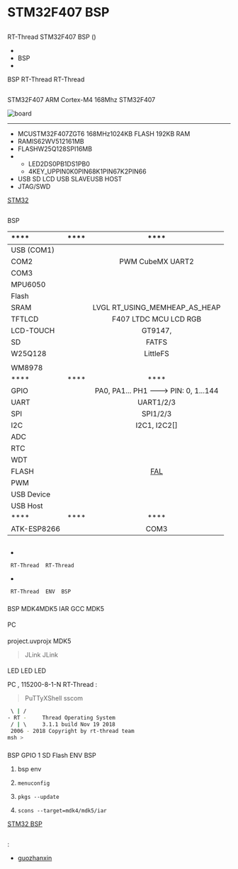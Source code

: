 # STM32F407  BSP 

## 

 RT-Thread  STM32F407  BSP () 



- 
- BSP 
- 

 BSP RT-Thread  RT-Thread 

## 

 STM32F407  ARM Cortex-M4  168Mhz STM32F407 



![board](figures/board.png)

 **** 

- MCUSTM32F407ZGT6 168MHz1024KB FLASH 192KB RAM
-  RAMIS62WV512161MB
-  FLASHW25Q128SPI16MB
- 
  - LED2DS0PB1DS1PB0
  - 4KEY_UPPIN0K0PIN68K1PIN67K2PIN66
- USB SD LCD USB SLAVEUSB HOST
-  JTAG/SWD

 [STM32 ](https://eboard.taobao.com/index.htm)

## 

 BSP 

| **** | **** |               ****                |
| :------------ | :----------: | :-----------------------------------: |
| USB (COM1) |          |                                    |
| COM2         |     | PWM  CubeMX  UART2  |
| COM3         |     |                                           |
| MPU6050      |          |                                       |
| Flash        |      |                               |
| SRAM         |      |  LVGL  RT_USING_MEMHEAP_AS_HEAP  |
| TFTLCD       |      | F407  LTDC  MCU LCD RGB  |
| LCD-TOUCH    |      |  GT9147,  |
| SD         |      | FATFS |
| W25Q128 |  | LittleFS |
|        |      |                               |
| WM8978       |      |                                       |
| **** | **** |               ****                |
| GPIO         |          | PA0, PA1... PH1 ---> PIN: 0, 1...144 |
| UART         |          |              UART1/2/3              |
| SPI          |          |               SPI1/2/3                |
| I2C          |          |       I2C1, I2C2[]     |
| ADC          |          |                                       |
| RTC          |          |  |
| WDT          |          |                                       |
| FLASH |  |  [FAL](https://github.com/RT-Thread-packages/fal) |
| PWM          |      |                               |
| USB Device   |      |                               |
| USB Host     |      |                               |
| **** | **** |               ****                |
| ATK-ESP8266  |  | COM3 |


## 



- 

     RT-Thread  RT-Thread  

- 

     RT-Thread  ENV  BSP 


### 

 BSP  MDK4MDK5  IAR  GCC  MDK5 

#### 

 PC

#### 

 project.uvprojx  MDK5 

>  JLink  JLink 

#### 

 LED  LED  LED 

 PC , 115200-8-1-N RT-Thread :

>  PuTTyXShell sscom

```bash
 \ | /
- RT -     Thread Operating System
 / | \     3.1.1 build Nov 19 2018
 2006 - 2018 Copyright by rt-thread team
msh >
```
### 

 BSP  GPIO  1  SD Flash  ENV BSP 

1.  bsp  env 

2. `menuconfig`

3. `pkgs --update`

4. `scons --target=mdk4/mdk5/iar` 

 [STM32  BSP ](../docs/STM32BSP.md)

## 



## 

:

- [guozhanxin](https://github.com/Guozhanxin)